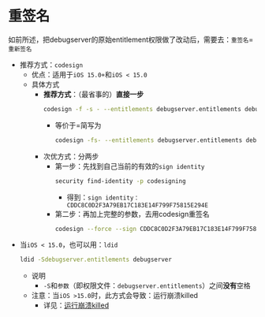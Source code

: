 # 重签名

如前所述，把debugserver的原始entitlement权限做了改动后，需要去：`重签名`=`重新签名`

* 推荐方式：`codesign`
  * 优点：适用于`iOS 15.0+`和`iOS < 15.0`
  * 具体方式
    * **推荐方式**：（最省事的）**直接一步**
      ```bash
      codesign -f -s - --entitlements debugserver.entitlements debugserver
      ```
      * 等价于=简写为
        ```bash
        codesign -fs- --entitlements debugserver.entitlements debugserver
        ```
    * 次优方式：分两步
      * 第一步：先找到自己当前的有效的`sign identity`
        ```bash
        security find-identity -p codesigning
        ```
        * 得到：`sign identity：CDDC8C0D2F3A79EB17C183E14F799F75815E294E`
      * 第二步：再加上完整的参数，去用codesign重签名
        ```bash
        codesign --force --sign CDDC8C0D2F3A79EB17C183E14F799F75815E294E --entitlements debugable_entitlement.xml --timestamp=none --generate-entitlement-der debugserver
        ```
* 当`iOS < 15.0`，也可以用：`ldid`
  ```bash
  ldid -Sdebugserver.entitlements debugserver
  ```
  * 说明
    * `-S`和`参数`（即权限文件：`debugserver.entitlements`）之间**没有**空格
  * 注意：当`iOS >15.0`时，此方式会导致：运行崩溃killed
    * 详见：[运行崩溃killed](../../common_issues/run_crash_killed.md)
